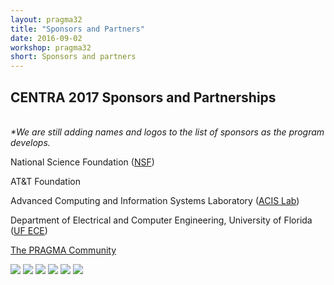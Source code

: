 ```yaml
---
layout: pragma32
title: "Sponsors and Partners"
date: 2016-09-02
workshop: pragma32
short: Sponsors and partners
---
```


## CENTRA 2017 Sponsors and Partnerships
<br />
<i>*We are still adding names and logos to the list of sponsors as the program develops.</i> <br />

National Science Foundation (<a href="https://www.nsf.gov/" target="_blank">NSF</a>) <br />

AT&T Foundation <br />

Advanced Computing and Information Systems Laboratory (<a href="https://www.acis.ufl.edu" target="_blank">ACIS Lab</a>) <br />

Department of Electrical and Computer Engineering, University of Florida (<a href="https://www.ece.ufl.edu" target="_blank">UF ECE</a>) <br />


<a href="http://www.pragma-grid.net/people/">The PRAGMA Community</a> <br/>

<div id="sponsors">
    <img src="http://www.globalcentra.org/img/acis_signature_blue02.jpg" />
    <img src="http://www.globalcentra.org/img/A_T_T.png" />
    <img src="http://www.globalcentra.org/img/ece.jpg" />
    <img src="http://www.globalcentra.org/img/2_logo-nict-en.png" />
    <img src="http://www.globalcentra.org/img/nsf1_for_web.jpg" />
    <img src="http://www.globalcentra.org/img/UF.png" />
</div>
